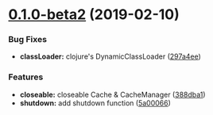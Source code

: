 # [0.1.0-beta2](https://github.com/illyasviel/sapphire/compare/v0.1.0-beta1...v0.1.0-beta2) (2019-02-10)


### Bug Fixes

* **classLoader:** clojure's DynamicClassLoader ([297a4ee](https://github.com/illyasviel/sapphire/commit/297a4ee))


### Features

* **closeable:** closeable Cache & CacheManager ([388dba1](https://github.com/illyasviel/sapphire/commit/388dba1))
* **shutdown:** add shutdown function ([5a00066](https://github.com/illyasviel/sapphire/commit/5a00066))


